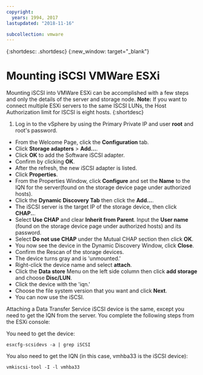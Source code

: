 ```yaml
---
copyright:
  years: 1994, 2017
lastupdated: "2018-11-16"

subcollection: vmware
---
```


{:shortdesc: .shortdesc}
{:new_window: target="_blank"}

# Mounting iSCSI VMWare ESXi

Mounting iSCSI into VMWare ESXi can be accomplished with a few steps and only the details of the server and storage node. **Note:** If you want to connect multiple ESXi servers to the same ISCSI LUNs, the Host Authorization limit for ISCSI is eight hosts.
{:shortdesc}

1. Log in to the vSphere by using the Primary Private IP and user **root** and root's password.
* From the Welcome Page, click the **Configuration** tab.
* Click **Storage adapters** > **Add…**.
* Click **OK** to add the Software iSCSI adapter.
* Confirm by clicking **OK**.
* After the refresh, the new iSCSI adapter is listed.
* Click **Properties**.
* From the Properties Window, click **Configure** and set the **Name** to the IQN for the server(found on the storage device page under authorized hosts).
* Click the **Dynamic Discovery Tab** then click the **Add...**.
* The iSCSI server is the target IP of the storage device, then click **CHAP..**.
* Select **Use CHAP** and clear **Inherit from Parent**. Input the **User name** (found on the storage device page under authorized hosts) and its password.
* Select **Do not use CHAP** under the Mutual CHAP section then click **OK**.
* You now see the device in the Dynamic Discovery Window, click **Close**.
* Confirm the Rescan of the storage devices.
* The device turns gray and is 'unmounted.'
* Right-click the device name and select **attach**.
* Click the **Data store** Menu on the left side column then click **add storage** and choose **Disc/LUN**.
* Click the device with the 'iqn.'
* Choose the file system version that you want and click **Next**.
* You can now use the iSCSI.



Attaching a Data Transfer Service iSCSI device is the same, except you need to get the IQN from the server.  You complete the following steps from the ESXi console:

You need to get the device:

`esxcfg-scsidevs -a | grep iSCSI`

You also need to get the IQN (in this case, vmhba33 is the iSCSI device):

`vmkiscsi-tool -I -l vmhba33`
